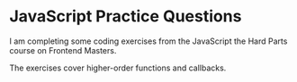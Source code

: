 # JavaScript Practice Questions

I am completing some coding exercises from the JavaScript the Hard Parts course on Frontend Masters.

The exercises cover higher-order functions and callbacks.
